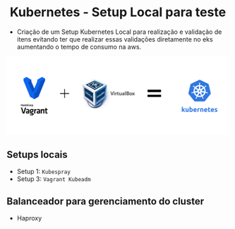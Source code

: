 <h1 align="center">Kubernetes - Setup Local para teste</h1>

- Criação de um Setup Kubernetes Local para realização e validação de itens evitando ter que realizar essas validações diretamente no eks aumentando o tempo de consumo na aws. 

<p align="center">
  <img alt="Ansible" src="../data/kube-vagrant.png">
</p>

## Setups locais

- Setup 1: `Kubespray`
- Setup 3: `Vagrant Kubeadm`

## Balanceador para gerenciamento do cluster

- Haproxy